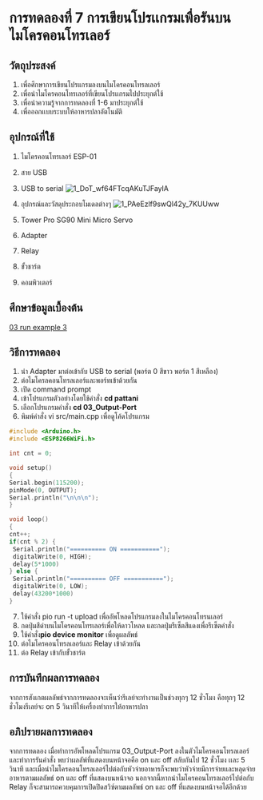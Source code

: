 # การทดลองที่ 7 การเขียนโปรเเกรมเพื่อรันบนไมโครคอนโทรเลอร์

## วัตถุประสงค์
1. เพื่อศึกษาการเขียนโปรแกรมลงบนไมโครคอนโทรลเลอร์
2. เพื่อนำไมโครคอนโทรเลอร์ที่เขียนโปรเเกรมไปประยุกต์ใช้
3. เพื่อนำความรู้จากการทดลองที่ 1-6 มาประยุกต์ใช้
4. เพื่อออกเเบบระบบให้อาหารปลาอัตโนมัติ

## อุปกรณ์ที่ใช้
1. ไมโครคอนโทรเลอร์ ESP-01
2. สาย USB
3. USB to serial
![1_DoT_wf64FTcqAKuTJFaylA](https://user-images.githubusercontent.com/80880087/113093811-cd885100-921a-11eb-9e63-956076cf552e.jpeg)
5. อุปกรณ์และวัสดุประกอบโมเดลต่างๆ
![1_PAeEzlf9swQl42y_7KUUww](https://user-images.githubusercontent.com/80880087/113093838-dc6f0380-921a-11eb-9d51-c132f2f56d3c.jpeg)
7. Tower Pro SG90 Mini Micro Servo


8. Adapter
9. Relay
10. ขั้วชาร์ต
11. คอมพิวเตอร์

## ศึกษาข้อมูลเบื้องต้น
[03 run example 3](https://www.youtube.com/watch?v=CCnN1WJsXQY)

## วิธีการทดลอง
1. นำ Adapter มาต่อเข้ากับ USB to serial (พอร์ต 0 สีขาว พอร์ต 1 สีเหลือง)
2. ต่อไมโครลคอนโทรลเลอร์และพอร์ทเข้าด้วยกัน
3. เปิด command prompt
4. เข้าโปรแกรมตัวอย่างโดยใช้คำสั่ง **cd pattani**
5. เลือกโปรแกรมคำสั่ง **cd 03_Output-Port** 
6. พิมพ์คำสั่ง vi src/main.cpp เพื่อดูโค้ดโปรแกรม
 ```c 
#include <Arduino.h>
#include <ESP8266WiFi.h>

int cnt = 0;

void setup()
{
 Serial.begin(115200);
 pinMode(0, OUTPUT);
 Serial.println("\n\n\n");
}

void loop()
{
 cnt++;
 if(cnt % 2) {
  Serial.println("========== ON ===========");
  digitalWrite(0, HIGH);
  delay(5*1000) 
 } else {
  Serial.println("========== OFF ===========");
  digitalWrite(0, LOW);
  delay(43200*1000)
}
```
7. ใช้คำสั่ง pio run -t upload เพื่ออัพโหลดโปรแกรมลงในไมโครคอนโทรนเลอร์
8. กดปุ่มสีดำบนไมโครคอนโทรเลอร์เพื่อให้ดาวโหลด และกดปุ่มรีเซ็ตสีแดงเพื่อรีเซ็ตคำสั่ง
9. ใช้คำสั่ง**pio device monitor** เพื่อดูผลลัพธ์
10. ต่อไมโครคอนโทรลเลอร์และ Relay เข้าด้วยกัน
11. ต่อ Relay เข้ากับขั้วชาร์ต

## การบันทึกผลการทดลอง
จากการสังเกตผลลัพธ์จากการทดลองจะเห็นว่ารีเลย์จะทำงานเป็นช่วงทุกๆ 12 ชั่วโมง คือทุกๆ 12 ชั่วโมงรีเลย์จะ on 5 วินาทีให้เครื่องทำการให้อาหารปลา

## อภิปรายผลการทดลอง
จากการทดลอง เมื่อทำการอัพโหลดโปรแกรม 03_Output-Port ลงในตัวไมโครคอนโทรลเลอร์ และทำการรันคำสั่ง พบว่าผลลัพ์ที่แสดงบนหน้าจอคือ on และ off สลับกันไป 12 ชั่วโมง เเละ 5 วินาที และเมื่อนำไมโครคอนโทรลเลอร์ไปต่อกับหัวจ่ายอาหารก็จะพบว่าหัวจ่ายมีการจ่ายเเละหลุดจ่ายอาหารตามผลลัพธ์ on และ off ที่แสดงบนหน้าจอ นอกจากนี้หากนำไมโครคอนโทรลเลอร์ไปต่อกับ Relay ก็จะสามารถควบคุมการเปิดปิดสวิซ์ตามผลลัพธ์ on และ off ที่แสดงบนหน้าจอได้อีกด้วย


